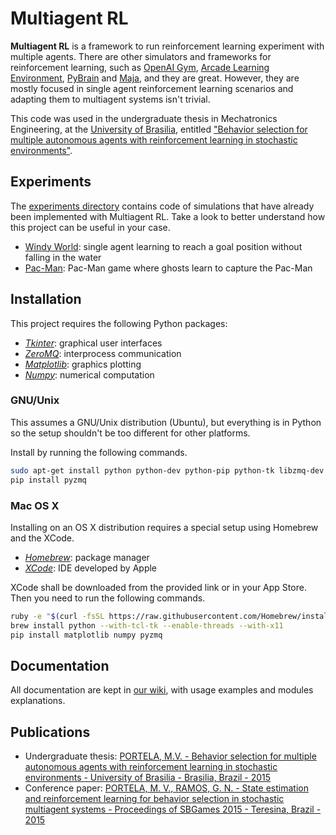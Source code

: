 # Multiagent RL

**Multiagent RL** is a framework to run reinforcement learning experiment with multiple agents. There are other simulators and frameworks for reinforcement learning, such as [OpenAI Gym](https://gym.openai.com), [Arcade Learning Environment](http://www.arcadelearningenvironment.org), [PyBrain](http://pybrain.org) and [Maja](http://mmlf.sourceforge.net), and they are great. However, they are mostly focused in single agent reinforcement learning scenarios and adapting them to multiagent systems isn't trivial.

This code was used in the undergraduate thesis in Mechatronics Engineering, at the [University of Brasilia](http://www.unb.br), entitled ["Behavior selection for multiple autonomous agents with reinforcement learning in stochastic environments"](https://db.tt/TIvw9aXx).

## Experiments

The [experiments directory](experiments/) contains code of simulations that have already been implemented with Multiagent RL. Take a look to better understand how this project can be useful in your case.

- [Windy World](experiments/windy/): single agent learning to reach a goal position without falling in the water
- [Pac-Man](experiments/pacman/): Pac-Man game where ghosts learn to capture the Pac-Man

## Installation

This project requires the following Python packages:

* *[Tkinter](https://docs.python.org/2/library/tkinter.html)*: graphical user interfaces
* *[ZeroMQ](http://zeromq.org/)*: interprocess communication
* *[Matplotlib](http://matplotlib.org/)*: graphics plotting
* *[Numpy](http://www.numpy.org/)*: numerical computation

### GNU/Unix

This assumes a GNU/Unix distribution (Ubuntu), but everything is in Python so the setup shouldn't be too different for other platforms.

Install by running the following commands.

```bash
sudo apt-get install python python-dev python-pip python-tk libzmq-dev python-matplotlib
pip install pyzmq
```

### Mac OS X

Installing on an OS X distribution requires a special setup using Homebrew and the XCode.

* *[Homebrew](http://brew.sh)*: package manager
* *[XCode](https://developer.apple.com/xcode/)*: IDE developed by Apple

XCode shall be downloaded from the provided link or in your App Store. Then you need to run the following commands.

```bash
ruby -e "$(curl -fsSL https://raw.githubusercontent.com/Homebrew/install/master/install)"
brew install python --with-tcl-tk --enable-threads --with-x11
pip install matplotlib numpy pyzmq
```

## Documentation

All documentation are kept in [our wiki](https://github.com/matheusportela/Multiagent-RL/wiki), with usage examples and modules explanations.

## Publications

* Undergraduate thesis: [PORTELA, M.V. - Behavior selection for multiple autonomous agents with reinforcement learning in stochastic environments - University of Brasilia - Brasilia, Brazil - 2015](https://db.tt/TIvw9aXx)
* Conference paper: [PORTELA, M. V., RAMOS, G. N. - State estimation and reinforcement learning for behavior selection in stochastic multiagent systems - Proceedings of SBGames 2015 - Teresina, Brazil - 2015](http://www.sbgames.org/sbgames2015/anaispdf/computacao-short/147936.pdf)
